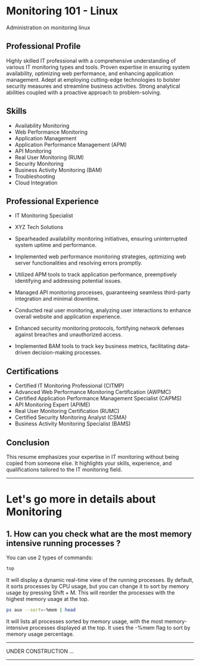 # Monitoring 101 - Linux
Administration on monitoring linux



## Professional Profile

Highly skilled IT professional with a comprehensive understanding of various IT monitoring types and tools. Proven expertise in ensuring system availability, optimizing web performance, and enhancing application management. Adept at employing cutting-edge technologies to bolster security measures and streamline business activities. Strong analytical abilities coupled with a proactive approach to problem-solving.

## Skills

- Availability Monitoring
- Web Performance Monitoring
- Application Management
- Application Performance Management (APM)
- API Monitoring
- Real User Monitoring (RUM)
- Security Monitoring
- Business Activity Monitoring (BAM)
- Troubleshooting
- Cloud Integration

## Professional Experience

- IT Monitoring Specialist
- XYZ Tech Solutions

- Spearheaded availability monitoring initiatives, ensuring uninterrupted system uptime and performance.
- Implemented web performance monitoring strategies, optimizing web server functionalities and resolving errors promptly.
- Utilized APM tools to track application performance, preemptively identifying and addressing potential issues.
- Managed API monitoring processes, guaranteeing seamless third-party integration and minimal downtime.
- Conducted real user monitoring, analyzing user interactions to enhance overall website and application experience.
- Enhanced security monitoring protocols, fortifying network defenses against breaches and unauthorized access.
- Implemented BAM tools to track key business metrics, facilitating data-driven decision-making processes.


## Certifications

- Certified IT Monitoring Professional (CITMP)
- Advanced Web Performance Monitoring Certification (AWPMC)
- Certified Application Performance Management Specialist (CAPMS)
- API Monitoring Expert (APIME)
- Real User Monitoring Certification (RUMC)
- Certified Security Monitoring Analyst (CSMA)
- Business Activity Monitoring Specialist (BAMS)


## Conclusion

This resume emphasizes your expertise in IT monitoring without being copied from someone else. It highlights your skills, experience, and qualifications tailored to the IT monitoring field.

-----------------------------------------

# Let's go more in details about Monitoring

## 1. How can you check what are the most memory intensive running processes ?

You can use 2 types of commands:

```sh
top
```

It will display a dynamic real-time view of the running processes. 
By default, it sorts processes by CPU usage, but you can change it to sort by memory usage by pressing Shift + M. This will reorder the processes with the highest memory usage at the top.

```sh
ps aux --sort=-%mem | head
```

It will lists all processes sorted by memory usage, with the most memory-intensive processes displayed at the top. It uses the -%mem flag to sort by memory usage percentage.

*********************************************


UNDER CONSTRUCTION ...


*********************************************
